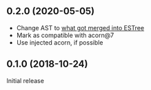 ## 0.2.0 (2020-05-05)

* Change AST to [what got merged into ESTree](https://github.com/estree/estree/blob/master/es2020.md#exportalldeclaration)
* Mark as compatible with acorn@7
* Use injected acorn, if possible

## 0.1.0 (2018-10-24)

Initial release
